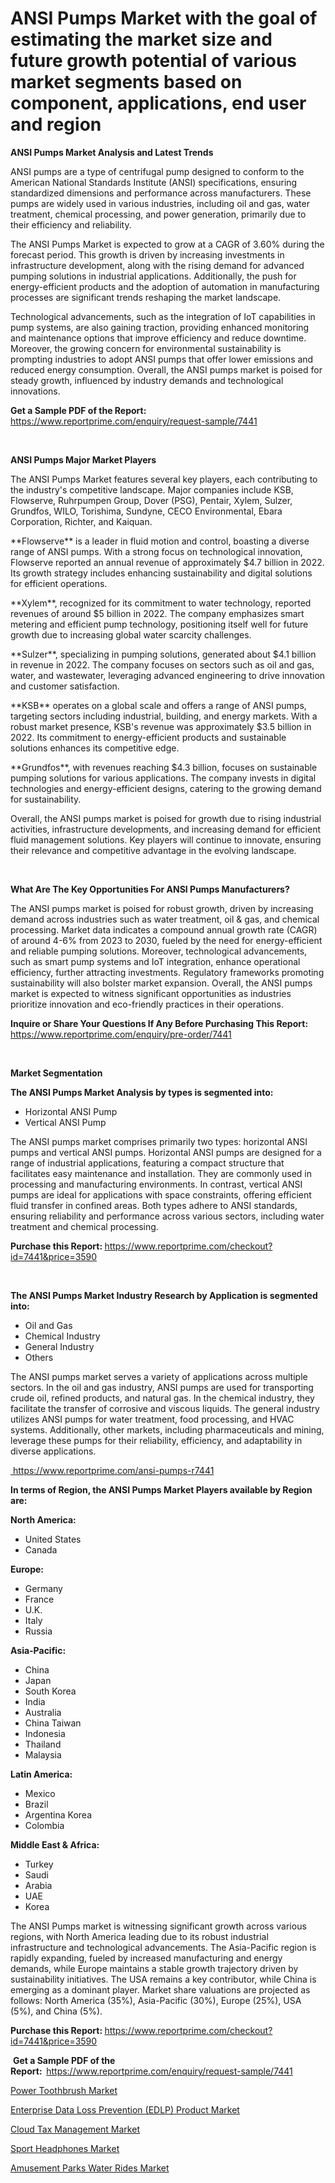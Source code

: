<p><h1>ANSI Pumps Market with the goal of estimating the market size and future growth potential of various market segments based on component, applications, end user and region</h1></p><p><strong>ANSI Pumps Market Analysis and Latest Trends</strong></p>
<p><p>ANSI pumps are a type of centrifugal pump designed to conform to the American National Standards Institute (ANSI) specifications, ensuring standardized dimensions and performance across manufacturers. These pumps are widely used in various industries, including oil and gas, water treatment, chemical processing, and power generation, primarily due to their efficiency and reliability.</p><p>The ANSI Pumps Market is expected to grow at a CAGR of 3.60% during the forecast period. This growth is driven by increasing investments in infrastructure development, along with the rising demand for advanced pumping solutions in industrial applications. Additionally, the push for energy-efficient products and the adoption of automation in manufacturing processes are significant trends reshaping the market landscape.</p><p>Technological advancements, such as the integration of IoT capabilities in pump systems, are also gaining traction, providing enhanced monitoring and maintenance options that improve efficiency and reduce downtime. Moreover, the growing concern for environmental sustainability is prompting industries to adopt ANSI pumps that offer lower emissions and reduced energy consumption. Overall, the ANSI pumps market is poised for steady growth, influenced by industry demands and technological innovations.</p></p>
<p><strong>Get a Sample PDF of the Report:&nbsp;</strong> <a href="https://www.reportprime.com/enquiry/request-sample/7441">https://www.reportprime.com/enquiry/request-sample/7441</a></p>
<p>&nbsp;</p>
<p><strong>ANSI Pumps Major Market Players</strong></p>
<p><p>The ANSI Pumps Market features several key players, each contributing to the industry's competitive landscape. Major companies include KSB, Flowserve, Ruhrpumpen Group, Dover (PSG), Pentair, Xylem, Sulzer, Grundfos, WILO, Torishima, Sundyne, CECO Environmental, Ebara Corporation, Richter, and Kaiquan.</p><p>**Flowserve** is a leader in fluid motion and control, boasting a diverse range of ANSI pumps. With a strong focus on technological innovation, Flowserve reported an annual revenue of approximately $4.7 billion in 2022. Its growth strategy includes enhancing sustainability and digital solutions for efficient operations.</p><p>**Xylem**, recognized for its commitment to water technology, reported revenues of around $5 billion in 2022. The company emphasizes smart metering and efficient pump technology, positioning itself well for future growth due to increasing global water scarcity challenges.</p><p>**Sulzer**, specializing in pumping solutions, generated about $4.1 billion in revenue in 2022. The company focuses on sectors such as oil and gas, water, and wastewater, leveraging advanced engineering to drive innovation and customer satisfaction.</p><p>**KSB** operates on a global scale and offers a range of ANSI pumps, targeting sectors including industrial, building, and energy markets. With a robust market presence, KSB's revenue was approximately $3.5 billion in 2022. Its commitment to energy-efficient products and sustainable solutions enhances its competitive edge.</p><p>**Grundfos**, with revenues reaching $4.3 billion, focuses on sustainable pumping solutions for various applications. The company invests in digital technologies and energy-efficient designs, catering to the growing demand for sustainability.</p><p>Overall, the ANSI pumps market is poised for growth due to rising industrial activities, infrastructure developments, and increasing demand for efficient fluid management solutions. Key players will continue to innovate, ensuring their relevance and competitive advantage in the evolving landscape.</p></p>
<p>&nbsp;</p>
<p><strong>What Are The Key Opportunities For ANSI Pumps Manufacturers?</strong></p>
<p><p>The ANSI pumps market is poised for robust growth, driven by increasing demand across industries such as water treatment, oil & gas, and chemical processing. Market data indicates a compound annual growth rate (CAGR) of around 4-6% from 2023 to 2030, fueled by the need for energy-efficient and reliable pumping solutions. Moreover, technological advancements, such as smart pump systems and IoT integration, enhance operational efficiency, further attracting investments. Regulatory frameworks promoting sustainability will also bolster market expansion. Overall, the ANSI pumps market is expected to witness significant opportunities as industries prioritize innovation and eco-friendly practices in their operations.</p></p>
<p><strong>Inquire or Share Your Questions If Any Before Purchasing This Report:</strong> <a href="https://www.reportprime.com/enquiry/pre-order/7441">https://www.reportprime.com/enquiry/pre-order/7441</a></p>
<p>&nbsp;</p>
<p><strong>Market Segmentation</strong></p>
<p><strong>The ANSI Pumps Market Analysis by types is segmented into:</strong></p>
<p><ul><li>Horizontal ANSI Pump</li><li>Vertical ANSI Pump</li></ul></p>
<p><p>The ANSI pumps market comprises primarily two types: horizontal ANSI pumps and vertical ANSI pumps. Horizontal ANSI pumps are designed for a range of industrial applications, featuring a compact structure that facilitates easy maintenance and installation. They are commonly used in processing and manufacturing environments. In contrast, vertical ANSI pumps are ideal for applications with space constraints, offering efficient fluid transfer in confined areas. Both types adhere to ANSI standards, ensuring reliability and performance across various sectors, including water treatment and chemical processing.</p></p>
<p><strong>Purchase this Report:&nbsp;</strong><a href="https://www.reportprime.com/checkout?id=7441&price=3590">https://www.reportprime.com/checkout?id=7441&price=3590</a></p>
<p>&nbsp;</p>
<p><strong>The ANSI Pumps Market Industry Research by Application is segmented into:</strong></p>
<p><ul><li>Oil and Gas</li><li>Chemical Industry</li><li>General Industry</li><li>Others</li></ul></p>
<p><p>The ANSI pumps market serves a variety of applications across multiple sectors. In the oil and gas industry, ANSI pumps are used for transporting crude oil, refined products, and natural gas. In the chemical industry, they facilitate the transfer of corrosive and viscous liquids. The general industry utilizes ANSI pumps for water treatment, food processing, and HVAC systems. Additionally, other markets, including pharmaceuticals and mining, leverage these pumps for their reliability, efficiency, and adaptability in diverse applications.</p></p>
<p><a href="https://www.reportprime.com/ansi-pumps-r7441">&nbsp;https://www.reportprime.com/ansi-pumps-r7441</a></p>
<p><strong>In terms of Region, the ANSI Pumps Market Players available by Region are:</strong></p>
<p>
    <p> <strong> North America: </strong>
        <ul>
            <li>United States</li>
            <li>Canada</li>
        </ul>
        </p> 
    <p> <strong> Europe: </strong>
        <ul>
            <li>Germany</li>
            <li>France</li>
            <li>U.K.</li>
            <li>Italy</li>
            <li>Russia</li>
        </ul>
        </p> 
    <p> <strong> Asia-Pacific: </strong>
        <ul>
            <li>China</li>
            <li>Japan</li>
            <li>South Korea</li>
            <li>India</li>
            <li>Australia</li>
            <li>China Taiwan</li>
            <li>Indonesia</li>
            <li>Thailand</li>
            <li>Malaysia</li>
        </ul>
        </p> 
    <p> <strong> Latin America: </strong>
        <ul>
            <li>Mexico</li>
            <li>Brazil</li>
            <li>Argentina Korea</li>
            <li>Colombia</li>
        </ul>
        </p> 
    <p> <strong> Middle East & Africa: </strong>
        <ul>
            <li>Turkey</li>
            <li>Saudi</li>
            <li>Arabia</li>
            <li>UAE</li>
            <li>Korea</li>
        </ul>
    </p>
    </p>
<p><p>The ANSI Pumps market is witnessing significant growth across various regions, with North America leading due to its robust industrial infrastructure and technological advancements. The Asia-Pacific region is rapidly expanding, fueled by increased manufacturing and energy demands, while Europe maintains a stable growth trajectory driven by sustainability initiatives. The USA remains a key contributor, while China is emerging as a dominant player. Market share valuations are projected as follows: North America (35%), Asia-Pacific (30%), Europe (25%), USA (5%), and China (5%).</p></p>
<p><strong>Purchase this Report: </strong><a href="https://www.reportprime.com/checkout?id=7441&price=3590">https://www.reportprime.com/checkout?id=7441&price=3590</a></p>
<p>&nbsp;<strong>Get a Sample PDF of the Report:&nbsp;&nbsp;</strong><a href="https://www.reportprime.com/enquiry/request-sample/7441">https://www.reportprime.com/enquiry/request-sample/7441</a></p>
<p><strong></strong></p>
<p><p><a href="https://www.linkedin.com/pulse/future-ready-strategic-insights-global-power-toothbrush-market-12i3c?trackingId=cj5uTIQ%2BStWNihQjlC2Lfw%3D%3D">Power Toothbrush Market</a></p><p><a href="https://issuu.com/reportprime-2/docs/enterprise-data-loss-prevention-edl_d9787d9eac9df8">Enterprise Data Loss Prevention (EDLP) Product Market</a></p><p><a href="https://medium.com/@djjdj3773/cloud-tax-management-market-size-growth-and-industry-analysis-by-market-segmentation-and-regional-d0d70aa78778">Cloud Tax Management Market</a></p><p><a href="https://www.linkedin.com/pulse/global-perspectives-sport-headphones-market-trends-forecast-x06wc?trackingId=w%2Bdu3F1AQL2eQ%2Byb2NE0%2Fw%3D%3D">Sport Headphones Market</a></p><p><a href="https://medium.com/@djjdj3773/pioneering-growth-analyzing-global-amusement-parks-water-rides-market-dynamics-2024-2031-620eaaaba8a5">Amusement Parks Water Rides Market</a></p></p>